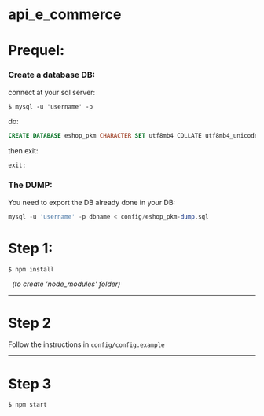 # api_e_commerce

# Prequel:
### Create a database DB:
connect at your sql server:
````shell
$ mysql -u 'username' -p
````

do:
````sql
CREATE DATABASE eshop_pkm CHARACTER SET utf8mb4 COLLATE utf8mb4_unicode_ci;
````
then exit:
````sql
exit;
````

### The DUMP:
You need to export the DB already done in your DB:
``````sql
mysql -u 'username' -p dbname < config/eshop_pkm-dump.sql
``````

# Step 1:
```shell
$ npm install
```

&nbsp;
*(to create 'node_modules' folder)*

---

# Step 2
Follow the instructions in `config/config.example`


---

# Step 3
```shell
$ npm start
```
